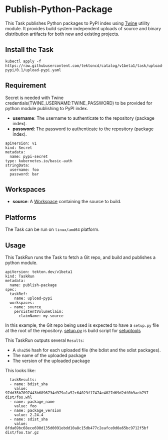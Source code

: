 # Publish-Python-Package

This Task publishes Python packages to PyPI index using [Twine](https://pypi.org/project/twine/) utility module. It provides build system independent uploads of source and binary distribution artifacts for both new and existing projects.

## Install the Task

```
kubectl apply -f https://raw.githubusercontent.com/tektoncd/catalog/v1beta1/task/upload-pypi/0.1/upload-pypi.yaml
```

## Requirement

Secret is needed with Twine credentials(TWINE_USERNAME:TWINE_PASSWORD) to be provided for python module publishing to PyPI index.

- **username**: The username to authenticate to the repository (package index).
- **password**: The password to authenticate to the repository (package index).

```
apiVersion: v1
kind: Secret
metadata:
  name: pypi-secret
type: kubernetes.io/basic-auth
stringData:
  username: foo
  password: bar
```

## Workspaces

* **source**: A [Workspace](https://github.com/tektoncd/pipeline/blob/main/docs/workspaces.md) containing the source to build.

## Platforms

The Task can be run on `linux/amd64` platform.

## Usage

This TaskRun runs the Task to fetch a Git repo, and build and publishes a python module.

```
apiVersion: tekton.dev/v1beta1
kind: TaskRun
metadata:
  name: publish-package
spec:
  taskRef:
    name: upload-pypi
  workspaces:
  - name: source
    persistentVolumeClaim:
      claimName: my-source
```

In this example, the Git repo being used is expected to have a `setup.py` file at the root of the repository. [setup.py](https://packaging.python.org/tutorials/packaging-projects/#creating-setup-py) is build script for [setuptools](https://pypi.org/project/setuptools/)

This TaskRun outputs several `Results`:

- A `sha256` hash for each uploaded file (the bdist and the sdist packages).
- The name of the uploaded package
- The version of the uploaded package

This looks like:

```
  taskResults:
  - name: bdist_sha
    value: 97dd35b7097443b6896734d979a1a52c64023f17474e4027d69d2df0b9acb797  dist/foo.whl
  - name: package_name
    value: foo
  - name: package_version
    value: 2.24.4
  - name: sdist_sha
    value: 8fda69bc68ece690d135d0091ebdd10a8c15db477c2eafce0d0a65bc9712f5bf  dist/foo.tar.gz
```
